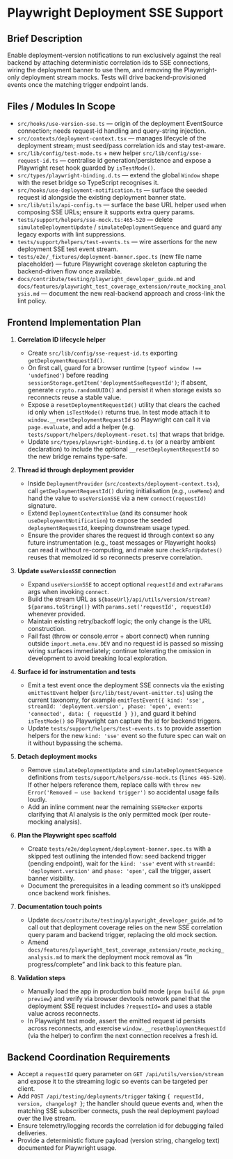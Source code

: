 # Playwright Deployment SSE Support

## Brief Description
Enable deployment-version notifications to run exclusively against the real backend by attaching deterministic correlation ids to SSE connections, wiring the deployment banner to use them, and removing the Playwright-only deployment stream mocks. Tests will drive backend-provisioned events once the matching trigger endpoint lands.

## Files / Modules In Scope
- `src/hooks/use-version-sse.ts` — origin of the deployment EventSource connection; needs request-id handling and query-string injection.
- `src/contexts/deployment-context.tsx` — manages lifecycle of the deployment stream; must seed/pass correlation ids and stay test-aware.
- `src/lib/config/test-mode.ts` + new helper `src/lib/config/sse-request-id.ts` — centralise id generation/persistence and expose a Playwright reset hook guarded by `isTestMode()`.
- `src/types/playwright-binding.d.ts` — extend the global `Window` shape with the reset bridge so TypeScript recognises it.
- `src/hooks/use-deployment-notification.ts` — surface the seeded request id alongside the existing deployment banner state.
- `src/lib/utils/api-config.ts` — surface the base URL helper used when composing SSE URLs; ensure it supports extra query params.
- `tests/support/helpers/sse-mock.ts:465-520` — delete `simulateDeploymentUpdate` / `simulateDeploymentSequence` and guard any legacy exports with lint suppressions.
- `tests/support/helpers/test-events.ts` — wire assertions for the new deployment SSE test event stream.
- `tests/e2e/_fixtures/deployment-banner.spec.ts` (new file name placeholder) — future Playwright coverage skeleton capturing the backend-driven flow once available.
- `docs/contribute/testing/playwright_developer_guide.md` and `docs/features/playwright_test_coverage_extension/route_mocking_analysis.md` — document the new real-backend approach and cross-link the lint policy.

## Frontend Implementation Plan
1. **Correlation ID lifecycle helper**
   - Create `src/lib/config/sse-request-id.ts` exporting `getDeploymentRequestId()`.
   - On first call, guard for a browser runtime (`typeof window !== 'undefined'`) before reading `sessionStorage.getItem('deploymentSseRequestId')`; if absent, generate `crypto.randomUUID()` and persist it when storage exists so reconnects reuse a stable value.
   - Expose a `resetDeploymentRequestId()` utility that clears the cached id only when `isTestMode()` returns true. In test mode attach it to `window.__resetDeploymentRequestId` so Playwright can call it via `page.evaluate`, and add a helper (e.g. `tests/support/helpers/deployment-reset.ts`) that wraps that bridge.
   - Update `src/types/playwright-binding.d.ts` (or a nearby ambient declaration) to include the optional `__resetDeploymentRequestId` so the new bridge remains type-safe.

2. **Thread id through deployment provider**
   - Inside `DeploymentProvider` (`src/contexts/deployment-context.tsx`), call `getDeploymentRequestId()` during initialisation (e.g., `useMemo`) and hand the value to `useVersionSSE` via a new `connect(requestId)` signature.
   - Extend `DeploymentContextValue` (and its consumer hook `useDeploymentNotification`) to expose the seeded `deploymentRequestId`, keeping downstream usage typed.
   - Ensure the provider shares the request id through context so any future instrumentation (e.g., toast messages or Playwright hooks) can read it without re-computing, and make sure `checkForUpdates()` reuses that memoized id so reconnects preserve correlation.

3. **Update `useVersionSSE` connection**
   - Expand `useVersionSSE` to accept optional `requestId` and `extraParams` args when invoking `connect`.
   - Build the stream URL as `${baseUrl}/api/utils/version/stream?${params.toString()}` with `params.set('requestId', requestId)` whenever provided.
   - Maintain existing retry/backoff logic; the only change is the URL construction.
   - Fail fast (throw or console.error + abort connect) when running outside `import.meta.env.DEV` and no request id is passed so missing wiring surfaces immediately; continue tolerating the omission in development to avoid breaking local exploration.

4. **Surface id for instrumentation and tests**
   - Emit a test event once the deployment SSE connects via the existing `emitTestEvent` helper (`src/lib/test/event-emitter.ts`) using the current taxonomy, for example `emitTestEvent({ kind: 'sse', streamId: 'deployment.version', phase: 'open', event: 'connected', data: { requestId } })`, and guard it behind `isTestMode()` so Playwright can capture the id for backend triggers.
   - Update `tests/support/helpers/test-events.ts` to provide assertion helpers for the new `kind: 'sse'` event so the future spec can wait on it without bypassing the schema.

5. **Detach deployment mocks**
   - Remove `simulateDeploymentUpdate` and `simulateDeploymentSequence` definitions from `tests/support/helpers/sse-mock.ts` (`lines 465-520`). If other helpers reference them, replace calls with `throw new Error('Removed – use backend trigger')` so accidental usage fails loudly.
   - Add an inline comment near the remaining `SSEMocker` exports clarifying that AI analysis is the only permitted mock (per route-mocking analysis).

6. **Plan the Playwright spec scaffold**
   - Create `tests/e2e/deployment/deployment-banner.spec.ts` with a skipped test outlining the intended flow: seed backend trigger (pending endpoint), wait for the `kind: 'sse'` event with `streamId: 'deployment.version'` and `phase: 'open'`, call the trigger, assert banner visibility.
   - Document the prerequisites in a leading comment so it’s unskipped once backend work finishes.

7. **Documentation touch points**
   - Update `docs/contribute/testing/playwright_developer_guide.md` to call out that deployment coverage relies on the new SSE correlation query param and backend trigger, replacing the old mock section.
   - Amend `docs/features/playwright_test_coverage_extension/route_mocking_analysis.md` to mark the deployment mock removal as “In progress/complete” and link back to this feature plan.

8. **Validation steps**
   - Manually load the app in production build mode (`pnpm build && pnpm preview`) and verify via browser devtools network panel that the deployment SSE request includes `?requestId=` and uses a stable value across reconnects.
   - In Playwright test mode, assert the emitted request id persists across reconnects, and exercise `window.__resetDeploymentRequestId` (via the helper) to confirm the next connection receives a fresh id.

## Backend Coordination Requirements
- Accept a `requestId` query parameter on `GET /api/utils/version/stream` and expose it to the streaming logic so events can be targeted per client.
- Add `POST /api/testing/deployments/trigger` taking `{ requestId, version, changelog? }`; the handler should queue events and, when the matching SSE subscriber connects, push the real deployment payload over the live stream.
- Ensure telemetry/logging records the correlation id for debugging failed deliveries.
- Provide a deterministic fixture payload (version string, changelog text) documented for Playwright usage.
